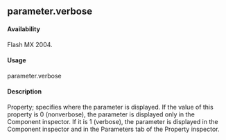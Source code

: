 ## parameter.verbose

#### Availability

Flash MX 2004.

#### Usage

parameter.verbose

#### Description

Property; specifies where the parameter is displayed. If the value of this property is 0 (nonverbose), the parameter is displayed only in the Component inspector. If it is 1 (verbose), the parameter is displayed in the Component inspector and in the Parameters tab of the Property inspector.

